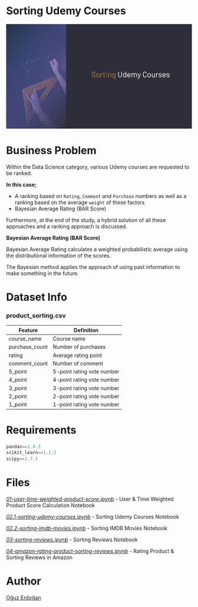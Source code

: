 # Sorting Udemy Courses

![SortingUdemy](/images/udemy.png)

# Business Problem

Within the Data Science category, various Udemy courses are requested to be ranked.

**In this case;**

- A ranking based on `Rating`, `Comment` and `Purchase` numbers as well as a ranking based on the average `weight` of these factors
- Bayesian Average Rating (BAR Score)

Furthermore, at the end of the study, a hybrid solution of all these approaches and a ranking approach is discussed.

**Bayesian Average Rating (BAR Score)**

Bayesian Average Rating calculates a weighted probabilistic average using the distributional information of the scores.

The Bayesian method applies the approach of using past information to make something in the future.

# Dataset Info

### product_sorting.csv

| Feature | Definition |
| --- | --- |
| course_name | Course name |
| purchase_count | Number of purchases |
| rating | Average rating point |
| comment_count | Number of comment |
| 5_point | 5-point rating vote number |
| 4_point | 4-point rating vote number |
| 3_point | 3-point rating vote number |
| 2_point | 2-point rating vote number |
| 1_point | 1-point rating vote number |

# Requirements

```python
pandas==1.4.3
scikit_learn==1.1.2
scipy==1.7.3
```

# **Files**

*[01-user-time-weighted-product-score.ipynb](https://github.com/oguzerdo/amazon-rating-product-sorting-reviews/blob/main/01-rating-products/01-user-time-weighted-product-score.ipynb) -* User & Time Weighted Product Score Calculation Notebook

*[02.1-sorting-udemy-courses.ipynb](https://github.com/oguzerdo/amazon-rating-product-sorting-reviews/tree/main/02-product-sorting/2.2-sorting-imdb-movies) -* Sorting Udemy Courses Notebook

*[02.2-sorting-imdb-movies.ipynb](https://github.com/oguzerdo/amazon-rating-product-sorting-reviews/blob/main/02-product-sorting/2.2-sorting-imdb-movies/sorting-imdb-movies.ipynb) -* Sorting IMDB Movies Notebook

*[03-sorting-reviews.ipynb](https://github.com/oguzerdo/amazon-rating-product-sorting-reviews/blob/main/03-sorting-reviews/03-sorting-reviews.ipynb) -* Sorting Reviews Notebook

*[04-amazon-rating-product-sorting-reviews.ipynb](https://github.com/oguzerdo/amazon-rating-product-sorting-reviews/blob/main/04-amazon-rating-product-sorting-reviews/amazon-rating-product-sorting-reviews.ipynb) -* Rating Product & Sorting Reviews in Amazon

# Author

[Oğuz Erdoğan](http://www.oguzerdogan.com)
